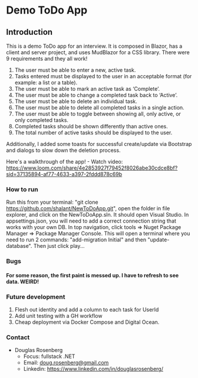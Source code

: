 # Demo ToDo App

## Introduction
This is a demo ToDo app for an interview. It is composed in Blazor, has a client and server project, and uses MudBlazor for a CSS library. There were 9 requirements and they all work!
1. The user must be able to enter a new, active task.
2. Tasks entered must be displayed to the user in an acceptable format (for example: a list or a
table).
3. The user must be able to mark an active task as ‘Complete’.
4. The user must be able to change a completed task back to ‘Active’.
5. The user must be able to delete an individual task.
6. The user must be able to delete all completed tasks in a single action.
7. The user must be able to toggle between showing all, only active, or only completed tasks.
8. Completed tasks should be shown differently than active ones.
9. The total number of active tasks should be displayed to the user.

Additionally, I added some toasts for successful create/update via Bootstrap and dialogs to slow down the deletion process.

Here's a walkthrough of the app! - Watch video: https://www.loom.com/share/4e2853927f79452f8026abe30cdce8bf?sid=37135894-af77-4633-a397-2fddd878c69b

### How to run
Run this from your terminal: "git clone https://github.com/shalant/NewToDoApp.git", open the folder in file explorer, and click on the NewToDoApp.sln. It should open Visual Studio. In appsettings.json, you will need to add a correct connection string that works with your own DB. In top navigation, click tools => Nuget Package Manager => Package Manager Console. This will open a terminal where you need to run 2 commands: "add-migration Initial" and then "update-database". Then just click play...

### Bugs
#### For some reason, the first paint is messed up. I have to refresh to see data. WEIRD!

### Future development
1. Flesh out identity and add a column to each task for UserId 
2. Add unit testing with a GH workflow 
3. Cheap deployment via Docker Compose and Digital Ocean.

### Contact

- Douglas Rosenberg 
    - Focus: fullstack .NET
    - Email: doug.rosenberg@gmail.com
    - Linkedin: https://www.linkedin.com/in/douglasrosenberg/